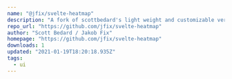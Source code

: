 ```yaml
---
name: "@jfix/svelte-heatmap"
description: "A fork of scottbedard's light weight and customizable version of GitHub's contribution graph"
repo_url: "https://github.com/jfix/svelte-heatmap"
author: "Scott Bedard / Jakob Fix"
homepage: "https://github.com/jfix/svelte-heatmap"
downloads: 1
updated: "2021-01-19T18:20:18.935Z"
tags: 
  - ui
---
```


